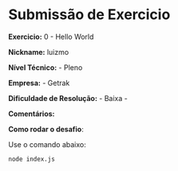 # Submissão de Exercicio

**Exercicio:** 0 - Hello World

**Nickname:** luizmo

**Nível Técnico:** - Pleno

**Empresa:** - Getrak

**Dificuldade de Resolução:** - Baixa -

**Comentários:** 

**Como rodar o desafio**: 

Use o comando abaixo: 
```bash
node index.js
```